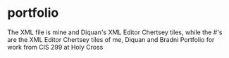 # portfolio
The XML file is mine and Diquan's XML Editor Chertsey tiles, while the #'s are the XML Editor Chertsey tiles of me, Diquan and Bradni
Portfolio for work from CIS 299 at Holy Cross
